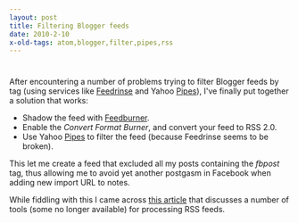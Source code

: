 ```yaml
---
layout: post
title: Filtering Blogger feeds
date: 2010-2-10
x-old-tags: atom,blogger,filter,pipes,rss
---
```


# 

After encountering a number of problems trying to filter Blogger feeds by tag (using services like [Feedrinse][1] and Yahoo [Pipes][2]), I've finally put together a solution that works:

*   Shadow the feed with [Feedburner][3].
*   Enable the *Convert Format Burner*, and convert your feed to RSS 2.0.
*   Use Yahoo [Pipes][2] to filter the feed (because Feedrinse seems to be broken).

This let me create a feed that excluded all my posts containing the *fbpost* tag, thus allowing me to avoid yet another postgasm in Facebook when adding new import URL to notes.

While fiddling with this I came across [this article][4] that discusses a number of tools (some no longer available) for processing RSS feeds.

 [1]: http://feedrinse.com/
 [2]: http://pipes.yahoo.com/
 [3]: http://feedburner.com/
 [4]: http://www.tothepc.com/archives/10-tools-to-combine-mix-blend-multiple-rss-feeds/